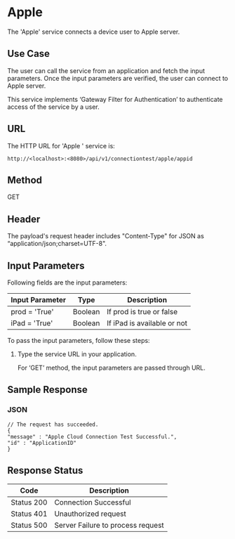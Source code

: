                            

Apple
=====

The 'Apple' service connects a device user to Apple server.

Use Case
--------

The user can call the service from an application and fetch the input parameters. Once the input parameters are verified, the user can connect to Apple server.

This service implements ‘Gateway Filter for Authentication’ to authenticate access of the service by a user.

URL
---

The HTTP URL for 'Apple ' service is:

```
http://<localhost>:<8080>/api/v1/connectiontest/apple/appid
```

Method
------

GET

Header
------

The payload's request header includes "Content-Type" for JSON as “application/json;charset=UTF-8".

Input Parameters
----------------

Following fields are the input parameters:

  
| Input Parameter | Type | Description |
| --- | --- | --- |
| prod = 'True' | Boolean | If prod is true or false |
| iPad = 'True' | Boolean | If iPad is available or not |

  
To pass the input parameters, follow these steps:

1.  Type the service URL in your application.
    
    For ‘GET’ method, the input parameters are passed through URL.
    

Sample Response
---------------

### JSON

```
// The request has succeeded.  
{  
"message" : "Apple Cloud Connection Test Successful.",  
"id" : "ApplicationID"  
}  

```

Response Status
---------------

  
| Code | Description |
| --- | --- |
| Status 200 | Connection Successful |
| Status 401 | Unauthorized request |
| Status 500 | Server Failure to process request |
